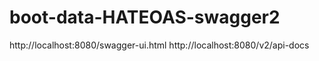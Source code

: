 # boot-data-HATEOAS-swagger2
http://localhost:8080/swagger-ui.html
http://localhost:8080/v2/api-docs